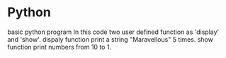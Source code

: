 # Python
basic python program 
In this code two user defined function as 'display' and 'show'.
dispaly function print a string "Maravellous" 5 times.
show function print numbers from 10 to 1.
